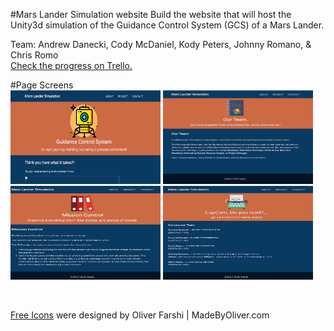 #Mars Lander Simulation website
Build the website that will host the Unity3d simulation of the Guidance Control System (GCS) of a Mars Lander.
<p>Team: Andrew Danecki, Cody McDaniel, Kody Peters, Johnny Romano, & Chris Romo<br />
<a href="https://trello.com/marslander">Check the progress on Trello.</a></p>
<p>
#Page Screens
<br />
<img src="./layoutThumbnail_index.png" height="150px" width="240px"/>
<img src="./layoutThumbnail_about.png" height="150px" width="240px"/>
<img src="./layoutThumbnail_project.png" height="150px" width="240px"/>
<img src="./layoutThumbnail_contact.png" height="150px" width="240px"/>
</p>
<br />
<p><a href="http://www.flaticon.com/authors/madebyoliver">Free Icons</a> were designed by Oliver Farshi | MadeByOliver.com</p>

